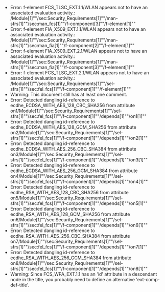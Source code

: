 * Error: f-element FCS_TLSC_EXT.1.1/WLAN  appears not to have an associated evaluation activity.:
        /Module[1]""/sec:Security_Requirements[1]""/man-sfrs[1]""/sec:man_fcs[1]""/f-component[3]""/f-element[1]""
* Error: f-element FIA_X509_EXT.1.1/WLAN  appears not to have an associated evaluation activity.:
        /Module[1]""/sec:Security_Requirements[1]""/man-sfrs[1]""/sec:man_fia[1]""/f-component[2]""/f-element[1]""
* Error: f-element FIA_X509_EXT.2.1/WLAN  appears not to have an associated evaluation activity.:
        /Module[1]""/sec:Security_Requirements[1]""/man-sfrs[1]""/sec:man_fia[1]""/f-component[3]""/f-element[1]""
* Error: f-element FCS_TLSC_EXT.2.1/WLAN  appears not to have an associated evaluation activity.:
        /Module[1]""/sec:Security_Requirements[1]""/sel-sfrs[1]""/sec:fel_fcs[1]""/f-component[1]""/f-element[1]""
* Warning: This document still has at least one comment.
* Error: Detected dangling id-reference to ecdhe_ECDSA_WITH_AES_128_CBC_SHA256 from attribute
        on1/Module[1]""/sec:Security_Requirements[1]""/sel-sfrs[1]""/sec:fel_fcs[1]""/f-component[1]""/depends[1]""/on1[1]""
* Error: Detected dangling id-reference to ecdhe_ECDSA_WITH_AES_128_GCM_SHA256 from attribute
        on2/Module[1]""/sec:Security_Requirements[1]""/sel-sfrs[1]""/sec:fel_fcs[1]""/f-component[1]""/depends[1]""/on2[1]""
* Error: Detected dangling id-reference to ecdhe_ECDSA_WITH_AES_256_CBC_SHA384 from attribute
        on3/Module[1]""/sec:Security_Requirements[1]""/sel-sfrs[1]""/sec:fel_fcs[1]""/f-component[1]""/depends[1]""/on3[1]""
* Error: Detected dangling id-reference to ecdhe_ECDSA_WITH_AES_256_GCM_SHA384 from attribute
        on4/Module[1]""/sec:Security_Requirements[1]""/sel-sfrs[1]""/sec:fel_fcs[1]""/f-component[1]""/depends[1]""/on4[1]""
* Error: Detected dangling id-reference to ecdhe_RSA_WITH_AES_128_CBC_SHA256 from attribute
        on5/Module[1]""/sec:Security_Requirements[1]""/sel-sfrs[1]""/sec:fel_fcs[1]""/f-component[1]""/depends[1]""/on5[1]""
* Error: Detected dangling id-reference to ecdhe_RSA_WITH_AES_128_GCM_SHA256 from attribute
        on6/Module[1]""/sec:Security_Requirements[1]""/sel-sfrs[1]""/sec:fel_fcs[1]""/f-component[1]""/depends[1]""/on6[1]""
* Error: Detected dangling id-reference to ecdhe_RSA_WITH_AES_256_CBC_SHA384 from attribute
        on7/Module[1]""/sec:Security_Requirements[1]""/sel-sfrs[1]""/sec:fel_fcs[1]""/f-component[1]""/depends[1]""/on7[1]""
* Error: Detected dangling id-reference to ecdhe_RSA_WITH_AES_256_GCM_SHA384 from attribute
        on8/Module[1]""/sec:Security_Requirements[1]""/sel-sfrs[1]""/sec:fel_fcs[1]""/f-component[1]""/depends[1]""/on8[1]""
* Warning: Since FCS_WPA_EXT.1.1 has an 'id' attribute in a descendant node in the title, you probably need to define an alternative 'ext-comp-def-title'.
                       
